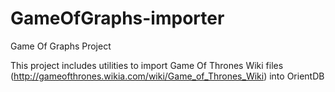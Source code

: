 # GameOfGraphs-importer
Game Of Graphs Project

This project includes utilities to import Game Of Thrones Wiki files (http://gameofthrones.wikia.com/wiki/Game_of_Thrones_Wiki) into OrientDB
